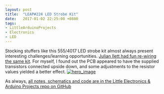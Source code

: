 ```yaml
---
layout: post
title:  "LEAP#224 LED Strobe Kit"
date:   2017-01-02 22:25:00 +0800
tags:
- LittleArduinoProjects
- Electronics
- LED
---
```


Stocking stuffers like this 555/4017 LED strobe kit almost always present interesting challenges/learning opportunities.
[Julian Ilett had fun re-wiring the same kit](https://www.youtube.com/watch?v=bxyp4Jq8a3Y).
For myself, I found out the PCB appeared to have the supplied transistors connected upside down,
and some adjustments to the resistor values yielded a better effect.
[![hero_image][hero_image]][project]

As always, [all notes, schematics and code are in the Little Electronics & Arduino Projects repo on GitHub][project]

[leap]: http://leap.tardate.com
[project]: https://github.com/tardate/LittleArduinoProjects/tree/master/Electronics101/LEDStrobeKit
[hero_image]: http://leap.tardate.com/Electronics101/LEDStrobeKit/assets/LEDStrobeKit_build.jpg
